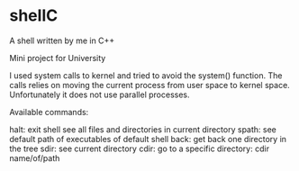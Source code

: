 # shellC
A shell written by me in C++

Mini project for University

I used system calls to kernel and tried to avoid the system() function.
The calls relies on moving the current process from user space to kernel space.
Unfortunately it does not use parallel processes.

Available commands:

halt: exit shell
see all files and directories in current directory
spath: see default path of executables of default shell
back: get back one directory in the tree
sdir: see current directory
cdir: go to a specific directory: cdir name/of/path


         

